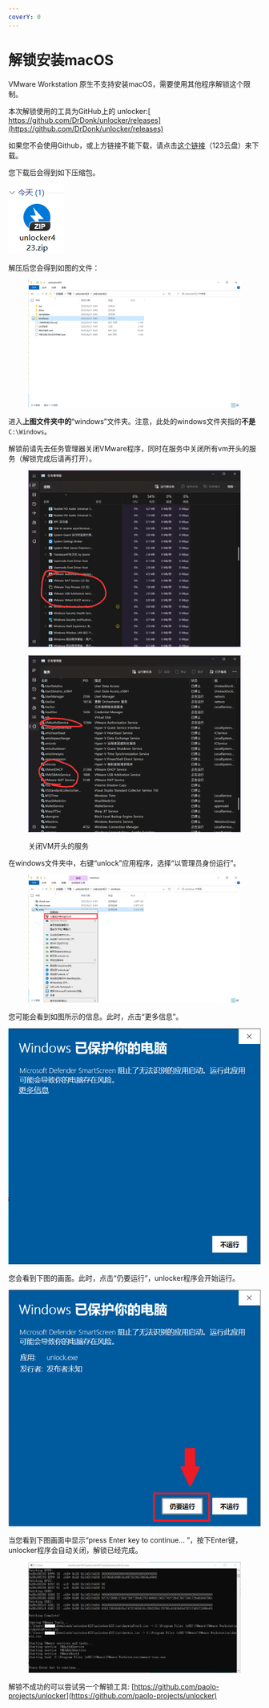 ```yaml
---
coverY: 0
---
```


# 解锁安装macOS

VMware Workstation 原生不支持安装macOS，需要使用其他程序解锁这个限制。

本次解锁使用的工具为GitHub上的 unlocker:[ https://github.com/DrDonk/unlocker/releases](https://github.com/DrDonk/unlocker/releases)

如果您不会使用Github，或上方链接不能下载，请点击[这个链接](https://www.123pan.com/s/0pMUVv-092x)（123云盘）来下载。

您下载后会得到如下压缩包。

![](../.gitbook/assets/zip-UNLOCK.png)

解压后您会得到如图的文件：

<figure><img src="../.gitbook/assets/FOLDER.png" alt=""><figcaption></figcaption></figure>

进入**上图文件夹中的**“windows”文件夹。注意，此处的windows文件夹指的**不是**`C:\Windows`。

解锁前请先去任务管理器关闭VMware程序，同时在服务中关闭所有vm开头的服务（解锁完成后请再打开）。

<figure><img src="../.gitbook/assets/2.png" alt=""><figcaption></figcaption></figure>

<figure><img src="../.gitbook/assets/3.jpg" alt=""><figcaption><p>关闭VM开头的服务</p></figcaption></figure>

在windows文件夹中，右键“unlock”应用程序，选择“以管理员身份运行”。

<figure><img src="../.gitbook/assets/RUN.png" alt=""><figcaption></figcaption></figure>

您可能会看到如图所示的信息。此时，点击“更多信息”。

![](../.gitbook/assets/DEFEND.png)

您会看到下图的画面。此时，点击“仍要运行”，unlocker程序会开始运行。

![](../.gitbook/assets/FORCE-RUN.png)

当您看到下图画面中显示“press Enter key to continue... ”，按下Enter键，unlocker程序会自动关闭，解锁已经完成。

<figure><img src="../.gitbook/assets/PRESS-ANY-KEY.png" alt=""><figcaption></figcaption></figure>

解锁不成功的可以尝试另一个解锁工具: [https://github.com/paolo-projects/unlocker](https://github.com/paolo-projects/unlocker)
